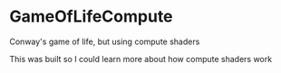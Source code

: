 # GameOfLifeCompute
Conway's game of life, but using compute shaders

This was built so I could learn more about how compute shaders work
